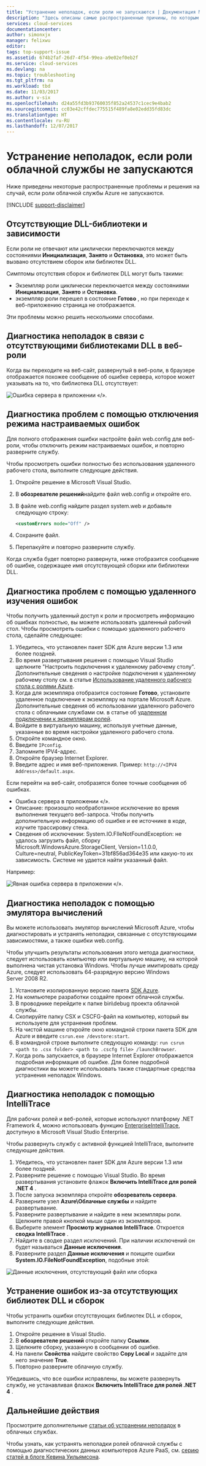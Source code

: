 ```yaml
---
title: "Устранение неполадок, если роли не запускаются | Документация Майкрософт"
description: "Здесь описаны самые распространенные причины, по которым роль облачной службы может не запуститься. Приведены также решения этих проблем."
services: cloud-services
documentationcenter: 
author: simonxjx
manager: felixwu
editor: 
tags: top-support-issue
ms.assetid: 674b2faf-26d7-4f54-99ea-a9e02ef0eb2f
ms.service: cloud-services
ms.devlang: na
ms.topic: troubleshooting
ms.tgt_pltfrm: na
ms.workload: tbd
ms.date: 11/03/2017
ms.author: v-six
ms.openlocfilehash: d24a55fd3b93760035f852a24537c1cec9e4bab2
ms.sourcegitcommit: cc03e42cffdec775515f489fa8e02edd35fd83dc
ms.translationtype: HT
ms.contentlocale: ru-RU
ms.lasthandoff: 12/07/2017
---
```

# <a name="troubleshoot-cloud-service-roles-that-fail-to-start"></a>Устранение неполадок, если роли облачной службы не запускаются
Ниже приведены некоторые распространенные проблемы и решения на случай, если роли облачной службы Azure не запускаются.

[!INCLUDE [support-disclaimer](../../includes/support-disclaimer.md)]

## <a name="missing-dlls-or-dependencies"></a>Отсутствующие DLL-библиотеки и зависимости
Если роли не отвечают или циклически переключаются между состояниями **Инициализация**, **Занято** и **Остановка**, это может быть вызвано отсутствием сборок или библиотек DLL.

Симптомы отсутствия сборок и библиотек DLL могут быть такими:

* Экземпляр роли циклически переключается между состояниями **Инициализация**, **Занято** и **Остановка**.
* экземпляр роли перешел в состояние **Готово** , но при переходе к веб-приложению страница не отображается.

Эти проблемы можно решить несколькими способами.

## <a name="diagnose-missing-dll-issues-in-a-web-role"></a>Диагностика неполадок в связи с отсутствующими библиотеками DLL в веб-роли
Когда вы переходите на веб-сайт, развернутый в веб-роли, в браузере отображается похожее сообщение об ошибке сервера, которое может указывать на то, что библиотека DLL отсутствует:

![Ошибка сервера в приложении «/».](./media/cloud-services-troubleshoot-roles-that-fail-start/ic503388.png)

## <a name="diagnose-issues-by-turning-off-custom-errors"></a>Диагностика проблем с помощью отключения режима настраиваемых ошибок
Для полного отображения ошибки настройте файл web.config для веб-роли, чтобы отключить режим настраиваемых ошибок, и повторно разверните службу.

Чтобы просмотреть ошибки полностью без использования удаленного рабочего стола, выполните следующие действия.

1. Откройте решение в Microsoft Visual Studio.
2. В **обозревателе решений**найдите файл web.config и откройте его.
3. В файле web.config найдите раздел system.web и добавьте следующую строку:

    ```xml
    <customErrors mode="Off" />
    ```
4. Сохраните файл.
5. Перепакуйте и повторно разверните службу.

Когда служба будет повторно развернута, ниже отобразится сообщение об ошибке, содержащее имя отсутствующей сборки или библиотеки DLL.

## <a name="diagnose-issues-by-viewing-the-error-remotely"></a>Диагностика проблем с помощью удаленного изучения ошибок
Чтобы получить удаленный доступ к роли и просмотреть информацию об ошибках полностью, вы можете использовать удаленный рабочий стол. Чтобы просмотреть ошибки с помощью удаленного рабочего стола, сделайте следующее:

1. Убедитесь, что установлен пакет SDK для Azure версии 1.3 или более поздней.
2. Во время развертывания решения с помощью Visual Studio щелкните "Настроить подключения к удаленному рабочему столу". Дополнительные сведения о настройке подключения к удаленному рабочему столу см. в статье [Использование удаленного рабочего стола с ролями Azure](../vs-azure-tools-remote-desktop-roles.md).
3. Когда для экземпляра отобразится состояние **Готово**, установите удаленное подключение к экземпляру на портале Microsoft Azure. Дополнительные сведения об использовании удаленного рабочего стола с облачными службами см. в статье об [удаленном подключении к экземплярам ролей](cloud-services-role-enable-remote-desktop-new-portal.md#remote-into-role-instances).
5. Войдите в виртуальную машину, используя учетные данные, указанные во время настройки удаленного рабочего стола.
6. Откройте командное окно.
7. Введите `IPconfig`.
8. Запомните IPV4-адрес.
9. Откройте браузер Internet Explorer.
10. Введите адрес и имя веб-приложения. Пример: `http://<IPV4 Address>/default.aspx`.

Если перейти на веб-сайт, отобразятся более точные сообщения об ошибках.

* Ошибка сервера в приложении «/».
* Описание: произошло необработанное исключение во время выполнения текущего веб-запроса. Чтобы получить дополнительную информацию об ошибке и ее источнике в коде, изучите трассировку стека.
* Сведения об исключении: System.IO.FIleNotFoundException: не удалось загрузить файл, сборку Microsoft.WindowsAzure.StorageClient, Version=1.1.0.0, Culture=neutral, PublicKeyToken=31bf856ad364e35 или какую-то их зависимость. Системе не удается найти указанный файл.

Например:

![Явная ошибка сервера в приложении «/».](./media/cloud-services-troubleshoot-roles-that-fail-start/ic503389.png)

## <a name="diagnose-issues-by-using-the-compute-emulator"></a>Диагностика неполадок с помощью эмулятора вычислений
Вы можете использовать эмулятор вычислений Microsoft Azure, чтобы диагностировать и устранять неполадки, связанные с отсутствующими зависимостями, а также ошибки web.config.

Чтобы улучшить результаты использования этого метода диагностики, следует использовать компьютер или виртуальную машину, на которой выполнена чистая установка Windows. Чтобы лучше имитировать среду Azure, следует использовать 64-разрядную версию Windows Server 2008 R2.

1. Установите изолированную версию пакета [SDK Azure](https://azure.microsoft.com/downloads/).
2. На компьютере разработки создайте проект облачной службы.
3. В проводнике перейдите к папке bin\debug проекта облачной службы.
4. Скопируйте папку CSX и CSCFG-файл на компьютер, который вы используете для устранения проблем.
5. На чистой машине откройте окно командной строки пакета SDK для Azure и введите `csrun.exe /devstore:start`.
6. В командной строке выполните следующую команду: `run csrun <path to .csx folder> <path to .cscfg file> /launchBrowser`.
7. Когда роль запускается, в браузере Internet Explorer отображается подробная информация об ошибке. Для более подробной диагностики вы можете использовать также стандартные средства устранения неполадок Windows.

## <a name="diagnose-issues-by-using-intellitrace"></a>Диагностика неполадок с помощью IntelliTrace
Для рабочих ролей и веб-ролей, которые используют платформу .NET Framework 4, можно использовать функцию [EnterpriseIntelliTrace](https://msdn.microsoft.com/library/dd264915.aspx), доступную в Microsoft Visual Studio Enterprise.

Чтобы развернуть службу с активной функцией IntelliTrace, выполните следующие действия.

1. Убедитесь, что установлен пакет SDK для Azure версии 1.3 или более поздней.
2. Разверните решение с помощью Visual Studio. Во время развертывания установите флажок **Включить IntelliTrace для ролей .NET 4** .
3. После запуска экземпляра откройте **обозреватель сервера**.
4. Разверните узел **Azure\\Облачные службы** и найдите развертывание.
5. Разверните развертывание и найдите в нем экземпляры роли. Щелкните правой кнопкой мыши один из экземпляров.
6. Выберите элемент **Просмотр журналов IntelliTrace**. Откроется **сводка IntelliTrace** .
7. Найдите в сводке раздел исключений. При наличии исключений он будет называться **Данные исключения**.
8. Разверните раздел **Данные исключения** и поищите ошибки **System.IO.FileNotFoundException**, подобные этой:

![Данные исключения, отсутствующий файл или сборка](./media/cloud-services-troubleshoot-roles-that-fail-start/ic503390.png)

## <a name="address-missing-dlls-and-assemblies"></a>Устранение ошибок из-за отсутствующих библиотек DLL и сборок
Чтобы устранить ошибки отсутствующих библиотек DLL и сборок, выполните следующие действия.

1. Откройте решение в Visual Studio.
2. В **обозревателе решений** откройте папку **Ссылки**.
3. Щелкните сборку, указанную в сообщении об ошибке.
4. На панели **Свойства** найдите свойство **Copy Local** и задайте для него значение **True**.
5. Повторно разверните облачную службу.

Убедившись, что все ошибки исправлены, вы можете развернуть службу, не устанавливая флажок **Включить IntelliTrace для ролей .NET 4** .

## <a name="next-steps"></a>Дальнейшие действия
Просмотрите дополнительные [статьи об устранении неполадок](https://azure.microsoft.com/documentation/articles/?tag=top-support-issue&product=cloud-services) в облачных службах.

Чтобы узнать, как устранять неполадки ролей облачной службы с помощью диагностических данных компьютеров Azure PaaS, см. [серию статей в блоге Кевина Уильямсона](http://blogs.msdn.com/b/kwill/archive/2013/08/09/windows-azure-paas-compute-diagnostics-data.aspx).

